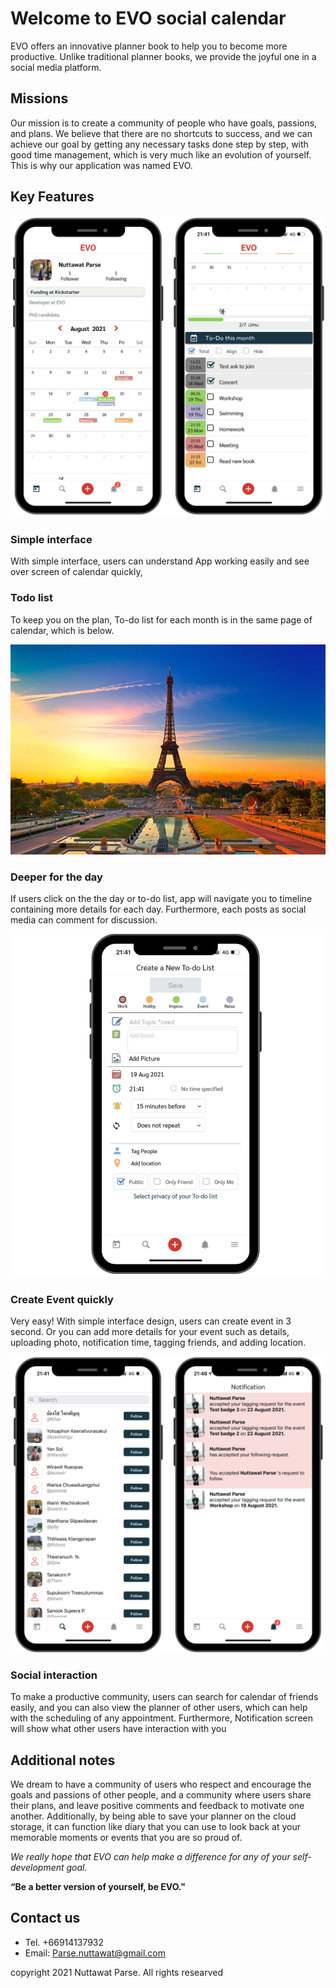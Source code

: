 # Welcome to EVO social calendar

EVO offers an innovative planner book to help you to become more productive. Unlike traditional planner books, we provide the joyful one in a social media platform.


## Missions 

Our mission is to create a community of people who have goals, passions, and plans. We believe that there are no shortcuts to success, and we can achieve our goal by getting any necessary tasks done step by step, with good time management, which is very much like an evolution of yourself. This is why our application was named EVO.

## Key Features

![image](https://github.com/Tohtoolkar/EVO-Social-Calendar-App/blob/gh-pages/Todo-list.png)

### Simple interface
With simple interface, users can understand App working easily and see over screen of calendar quickly,

### Todo list
To keep you on the plan, To-do list for each month is in the same page of calendar, which is below.

![image](https://github.com/Tohtoolkar/EVO-Social-Calendar-App/blob/gh-pages/a.jpg)

### Deeper for the day 
If users click on the the day or to-do list, app will navigate you to timeline containing more details for each day. Furthermore, each posts as social media can comment for discussion.

![image](https://github.com/Tohtoolkar/EVO-Social-Calendar-App/blob/gh-pages/create-todo.png)

### Create Event quickly
Very easy! With simple interface design, users can create event in 3 second. Or you can add more details for your event such as details, uploading photo, notification time, tagging friends, and adding location.

![image](https://github.com/Tohtoolkar/EVO-Social-Calendar-App/blob/gh-pages/social2.png)

### Social interaction
To make a productive community, users can search for calendar of friends easily, and you can also view the planner of other users, which can help with the scheduling of any appointment. Furthermore, Notification screen will show what other users have interaction with you 

## Additional notes

We dream to have a community of users who respect and encourage the goals and passions of other people, and a community where users share their plans, and leave positive comments and feedback to motivate one another. Additionally, by being able to save your planner on the cloud storage, it can function like diary that you can use to look back at your memorable moments or events that you are so proud of.  

_We really hope that EVO can help make a difference for any of your self-development goal._

**“Be a better version of yourself, be EVO."**

## Contact us
- Tel. +66914137932 
- Email: Parse.nuttawat@gmail.com


copyright 2021 Nuttawat Parse. All rights researved

